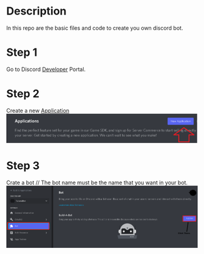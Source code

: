 # Description 

In this repo are the basic files and code to create you own discord bot.


# Step 1

Go to Discord [Developer](https://discord.dev) Portal.

# Step 2 

Create a new [Application](https://discord.com/developers/applications)
<img src = https://raw.githubusercontent.com/Carpodi/DiscordRPC/main/apps.png>

# Step 3 
Crate a bot
// The bot name must be the name that you want in your bot.
<img src = https://raw.githubusercontent.com/Carpodi/Discord.JS-V13-Bot-Tutorial/main/tutorial.png>


